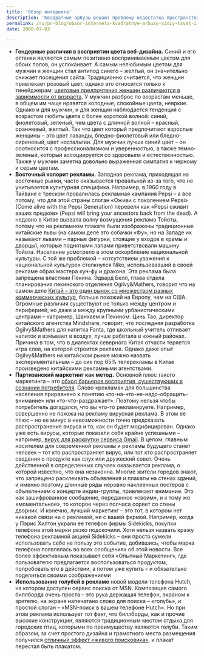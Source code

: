 ```yaml
---
title: 'Обзор интернета'
description: 'Квадратные арбузы решают проблему недостатка пространства в японских магазинах. Круглые большие арбузы – настоящая проблема для супермаркетов в японских мегаполисах, они занимают слишком много места как на складе, так и в зале. Никому из покупателей и не приходило в голову, что можно изменить форму этой ягоды, не меняя ее вкусовых качеств. На самом деле, с технической точки зрения решение довольно простое – надо просто окружить арбуз жесткой квадратной коробкой, пока он растет. Основная проблема была в сознании – как в сознании маркетологов, так и в сознании покупателей. Специалисты ожидали, что с появлением арбузов новой формы, их потребление упадет, так как это выглядит не очень естественно, и потребители могут подумать о генной модификации или других негативно окрашенных концепциях. Однако произошло ровно обратное – квадратные арбузы продаются даже лучше чем обычные. Разумеется, это касается только больших городов и супермаркетов.'
permalink: /ru/pr-blog/obzor-interneta-kvadratnye-arbuzy-siniy-tsvet-i-golubi
date: 2008-07-03

---
```


<ul>
<li> <strong>Гендерные различия в восприятии цвета веб-дизайна.</strong> Синий и его оттенки являются самым позитивно воспринимаемым цветом для обоих полов, он успокаивает. А самым нелюбимым цветом для мужчин и женщин стал антипод синего – желтый, он значительно снижает посещения сайта. Традиционно считается, что женщин привлекает розовый цвет, однако это относится только к тинейджерам: <a href="https://www.atilus.com/web-design-colors-do-men-and-women-respond-differently/">цветовые предпочтения женщин различаются в зависимости от возраста</a>. У мужчин разброс по возрастам меньше, в общем им чаще нравятся холодные, спокойные цвета, неяркие. Однако и для мужчин, и для женщин наблюдается тенденция с возрастом любить цвета с более короткой волной: синий, фиолетовый, зеленый, чем цвета с длинной волной – красный, оранжевый, желтый. Так что цвет который предпочитают взрослые женщины – это цвет лаванды, бледно-фиолетовый или бледно-сиреневый, цвет ностальгии. Для мужчин лучше синий цвет – он соотносится с профессионализмом и уверенностью, а также темно-зеленый, который ассоциируется со здоровьем и естественностью. Также у мужчин заметна довольно выраженная симпатия к черному и серым цветам.</li>
<li> <strong>Восточный колорит рекламы.</strong> Западная реклама, приходящая на восточные рынки, часто оказывается провальной из-за того, что не учитывается культурная специфика. Например, в 1960 году в Тайване с треском провалилась рекламная кампания Pepsi – а все потому, что для этой страны слоган «Оживи с поколением Pepsi» (Come alive with the Pepsi Generation) перевели как «Pepsi оживит ваших предков» (Pepsi will bring your ancestors back from the dead). А недавно в Китае вызвала волну возмущения реклама Тойоты, потому что на рекламном плакате были изображены традиционные китайские львы (на самом деле это собачки «Фу», но на Западе их называют львами – парные фигурки, стоящие у входов в храмы и дворцы), которые поднятыми лапами приветствовали машину Тойота. Население усмотрело в этом оскорбление национальной культуры. С той же проблемой – «отсутствием уважения к национальной культуре» столкнулся Nike, использовавший в своей рекламе образ мастера кун-фу и дракона. Эта реклама была запрещена властями Пекина. Эдвард Белл, глава отдела планирования пекинского отделения Ogilvy&Mathers, говорит что на самом деле <a href="https://www.newsweek.com/id/51932">Китай – это один рынок со множеством разных коммерческих культур</a>, больше похожий на Европу, чем на США. Огромные различия существуют не только между центром и периферией, но даже и между крупными урбанистическими центрами – например, Шанхаем и Пекином. Цинь Тао, директор китайского агентства Mindshare, говорит, что последняя разработка Ogilvy&Mathers для напитка Fanta, где школьный учитель отпивает напиток и взмывает в воздух, лучше работала в южный районах. Причина в том, что в  диалектах северного Китая отчасти теряется игра слов, на которой строится реклама. Однако даже опыт Ogilvy&Mathers на китайском рынке можно назвать экспериментальным – до сих пор 65% телерекламы в Китае произведено китайскими рекламными агентствами.</li>
<li> <strong>Партизанский маркетинг как метод.</strong> Основной плюс такого маркетинга – это <a href="https://blog.quarterliving.com/?p=89">обход барьеров восприятия, существующих в сознании потребителя</a>. Слово «реклама» для большинства населения приравнено к  понятию «то-на-что-не-надо-обращать-внимание» или «то-что-раздражает». Поэтому нельзя чтобы потребитель догадался, что вы что-то рекламируете. Например, совершенно не похожа на рекламу вирусная реклама. В этом ее плюс – но ее минус в невозможности точно предсказать распространение вируса и то, как он будет модифицирован. Однако уже есть вирусы, которые показали себя крайне успешными – например, <a href="/ru/pr-blog/Google-TechTalk">вирус для раскрутки сервиса Gmail</a>. В целом, главным носителем для современной рекламы и рекламы будущего станет человек – тот кто распространяет вирус, или тот кто распространяет сведения о продукте как слух или дружеский совет. Очень действенной в определенных случаях оказывается реклама, о которой известно, что она незаконна. Многие жители городов знают, что запрещено расклеивать объявления и плакаты на стенах зданий, и именно поэтому длинные ряды неровно наклеенных постеров с объявлением о концерте индии-группы, привлекают внимание. Это как зашифрованное сообщение, переданное «своим», и к тому же «моментальное», то которое через полчаса сорвет со стены дворник. И конечно, лучший маркетинг – это тот, в котором нет никакой связи ни с рекламой, ни с вашей фирмой. Например, когда у Пэрис Хилтон украли ее телефон фирмы  Sidekicks, покупки телефона этой марки резко подскочили. Хотя нельзя назвать кражу телефона рекламной акцией Sidekicks – они просто сумели использовать себе на пользу это событие, добившись, чтобы марка телефона появлялась во всех сообщениях об этой новости. Все более эффективным показывает себя «Опытный Маркетинг», где пользователю предлагается воспользоваться продуктом, попробовать его в действии, а потом уже купить – и обязательно поделиться своими соображениями</li>
<li> <strong>Использование голубей в рекламе</strong> новой модели телефона Hutch, на котором доступен сервис поиска от MSN. Композиция самого биллборда очень проста – это рука держащая телефон, экраном к зрителю, на экране напечатано слово для поиска – «голубь», и простой слоган – «MSN-поиск в вашем телефоне Hutch». Но при этом реклама использует  тот факт, что биллборды, как и прочие высокие конструкции, являются традиционным местом отдыха для городских птиц, которыми по преимуществу являются голуби. Таким образом, за счет простого дизайна и грамотного места размещения получился <a href="https://technorati.com/videos/youtube.com%2Fwatch%3Fv%3DMZ-6Sp4r6WU">отличный эффект «живого поисковика»</a>, и плакат перестал быть плакатом. </li>
</ul>

